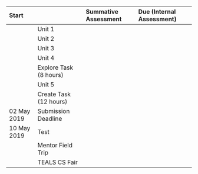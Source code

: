 ---
---

| Start | | Summative Assessment | Due (Internal Assessment) |
| :---  | :--- | :--- | :--- |
|  | Unit 1 | |
|  | Unit 2
|  | Unit 3
|  | Unit 4
|  | Explore Task (8 hours)
|  | Unit 5
|  | Create Task (12 hours)
| 02 May 2019 | Submission Deadline
| 10 May 2019 | Test
|  | Mentor Field Trip
|  | TEALS CS Fair
